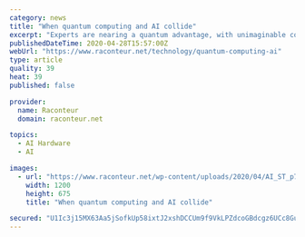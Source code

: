 ```yaml
---
category: news
title: "When quantum computing and AI collide"
excerpt: "Experts are nearing a quantum advantage, with unimaginable computational power that could unlock the true potential of machine-learning."
publishedDateTime: 2020-04-28T15:57:00Z
webUrl: "https://www.raconteur.net/technology/quantum-computing-ai"
type: article
quality: 39
heat: 39
published: false

provider:
  name: Raconteur
  domain: raconteur.net

topics:
  - AI Hardware
  - AI

images:
  - url: "https://www.raconteur.net/wp-content/uploads/2020/04/AI_ST_p7_1.jpg"
    width: 1200
    height: 675
    title: "When quantum computing and AI collide"

secured: "U1Ic3j15MX63Aa5jSofkUp58ixtJ2xshDCCUm9f9VkLPZdcoGBdcgz6UCc8Gu9bEWSnyYC9HGouXHTei/wui+aFSJO3L0j90dunIHvtSpiUW2cIURDyFD0JRQXnKFICFL0gcc1OJhms6cr07RzupJz8BkzMUhVc2BK0y0qf7ktBrZwMfTF2TBLn68XkwdcbXRzxjjMnw4hAkGHGnV7KEsskX5xEwAG+XH7HPSprPSc2qfdP86hiE+1DugwOOY6cAjfG1WCnkH9T1Uso5eeCCpuYm6cdrSHBZ1rqhX5/Olby3aATPXnfu904d7S7ie1or;+RDCRwhEBaqd4Df9kZ7sgA=="
---
```


